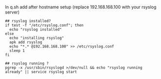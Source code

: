 In q.sh add after hostname setup (replace 192.168.168.100 with your rsyslog server)
```
## rsyslog installed?
if test -f "/etc/rsyslog.conf"; then
  echo "rsyslog installed"
else
  echo "installing rsyslog"
  apk add rsyslog
  echo "*.* @192.168.168.100" >> /etc/rsyslog.conf
  sleep 1
fi

## rsyslog running ?
pgrep -x /usr/sbin/rsyslogd >/dev/null && echo "rsyslog running already" || service rsyslog start
```
